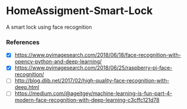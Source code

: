 # HomeAssigment-Smart-Lock
A smart lock using face recognition


### References

- [x] https://www.pyimagesearch.com/2018/06/18/face-recognition-with-opencv-python-and-deep-learning/
- [x] https://www.pyimagesearch.com/2018/06/25/raspberry-pi-face-recognition/
- [ ] http://blog.dlib.net/2017/02/high-quality-face-recognition-with-deep.html
- [ ] https://medium.com/@ageitgey/machine-learning-is-fun-part-4-modern-face-recognition-with-deep-learning-c3cffc121d78
